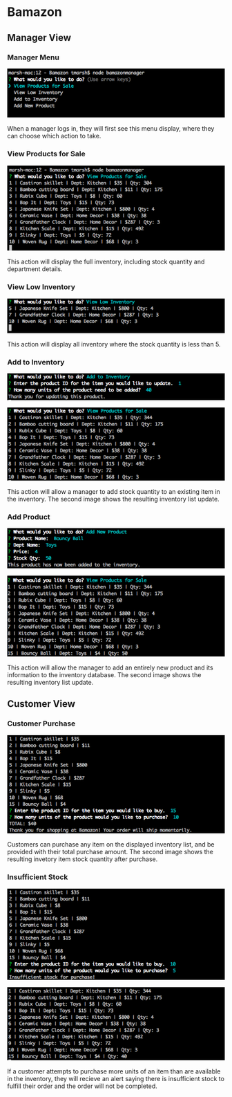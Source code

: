 # Bamazon

## Manager View

### Manager Menu
![Bamazon1](/screenshots/bamazonmanager-1-menu.png)

When a manager logs in, they will first see this menu display, where they can choose which action to take. 

### View Products for Sale
![Bamazon1](/screenshots/bamazonmanager-2-viewproducts.png)

This action will display the full inventory, including stock quantity and department details.

### View Low Inventory
![Bamazon1](/screenshots/bamazonmanager-3-lowinventory.png)

This action will display all inventory where the stock quantity is less than 5. 

### Add to Inventory
![Bamazon1](/screenshots/bamazonmanager-4-addinventory.png)

![Bamazon1](/screenshots/bamazonmanager-5-addinventoryresult.png)


This action will allow a manager to add stock quantity to an existing item in the inventory. The second image shows the resulting inventory list update.

### Add Product
![Bamazon1](/screenshots/bamazonmanager-6-addnewproduct.png)

![Bamazon1](/screenshots/bamazonmanager-7-addnewproductresult.png)

This action will allow the manager to add an entirely new product and its information to the inventory database. The second image shows the resulting inventory list update. 



## Customer View

### Customer Purchase
![Bamazon1](/screenshots/bamazon-8-customerpurchase.png)

Customers can purchase any item on the displayed inventory list, and be provided with their total purchase amount. The second image shows the resulting invetory item stock quantity after purchase. 


### Insufficient Stock
![Bamazon1](/screenshots/bamazon-9-insufficientstock.png)

![Bamazon1](/screenshots/bamazon-10-inventory.png)

If a customer attempts to purchase more units of an item than are available in the inventory, they will recieve an alert saying there is insufficient stock to fulfill their order and the order will not be completed. 

